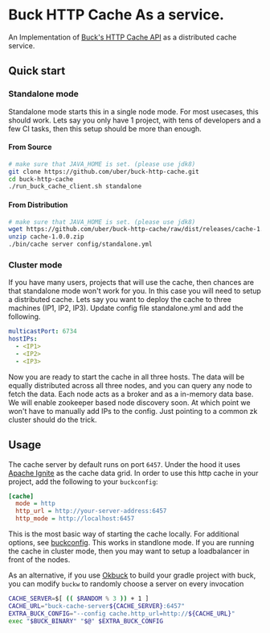# Buck HTTP Cache As a service. 

An Implementation of [Buck's HTTP Cache API](https://buckbuild.com/concept/http_cache_api.html) as a distributed cache service. 

## Quick start

### Standalone mode

Standalone mode starts this in a single node mode. For most usecases, this should work. Lets say you only have 1 project, with tens of developers and a few CI tasks, then this setup should be more than enough. 

#### From Source

```bash
# make sure that JAVA_HOME is set. (please use jdk8)
git clone https://github.com/uber/buck-http-cache.git
cd buck-http-cache
./run_buck_cache_client.sh standalone 
```

#### From Distribution

```bash
# make sure that JAVA_HOME is set. (please use jdk8)
wget https://github.com/uber/buck-http-cache/raw/dist/releases/cache-1.0.0.zip 
unzip cache-1.0.0.zip
./bin/cache server config/standalone.yml
```

### Cluster mode
If you have many users, projects that will use the cache, then chances are that standalone mode won't work for you. In this case you will need to setup a distributed cache. Lets say you want to deploy the cache to three machines (IP1, IP2, IP3). Update config file standalone.yml and add the following. 

```yml
multicastPort: 6734
hostIPs:
  - <IP1>
  - <IP2>
  - <IP3>
```

Now you are ready to start the cache in all three hosts. The data will be equally distributed across all three nodes, and you can query any node to fetch the data. Each node acts as a broker and as a in-memory data base. 
We will enable zookeeper based node discovery soon. At which point we won't have to manually add IPs to the config. Just pointing to a common zk cluster should do the trick. 

## Usage

The cache server by default runs on port `6457`. Under the hood it uses [Apache Ignite](http://https://ignite.apache.org/) as the cache data grid.  In order to use this http cache in your project, add the following to your `buckconfig`:

```ini
[cache]
  mode = http
  http_url = http://your-server-address:6457
  http_mode = http://localhost:6457
```

This is the most basic way of starting the cache locally. For additional options, see [buckconfig](https://buckbuild.com/concept/buckconfig.html#cache). This works in standlone mode. If you are running the cache in cluster mode, then you may want to setup a loadbalancer in front of the nodes.

As an alternative, if you use [Okbuck](https://github.com/uber/okbuck) to build your gradle project with buck, you can modify `buckw` to randomly choose a server on every invocation

```bash
CACHE_SERVER=$[ (( $RANDOM % 3 )) + 1 ]
CACHE_URL="buck-cache-server${CACHE_SERVER}:6457"
EXTRA_BUCK_CONFIG="--config cache.http_url=http://${CACHE_URL}"
exec "$BUCK_BINARY" "$@" $EXTRA_BUCK_CONFIG
```
